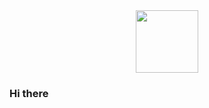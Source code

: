 <div id="header" align="center">
  <img src="https://media.giphy.com/media/v1.Y2lkPTc5MGI3NjExdXMwaThjamRrb3BmZG9rbTVqNnlrcnJ6eThsOWI5a3c3c2lmdW91bSZlcD12MV9pbnRlcm5hbF9naWZfYnlfaWQmY3Q9cw/smGCEo5zsAXtK4bqAT/giphy.gif" width="100">
</div>

### Hi there 
